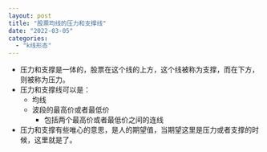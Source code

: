 ```yaml
---
layout: post
title: "股票均线的压力和支撑线"
date: "2022-03-05"
categories: 
  - "k线形态"
---
```


- 压力和支撑是一体的，股票在这个线的上方，这个线被称为支撑，而在下方，则被称为压力。
- 压力和支撑线可以是：
    - 均线
    - 波段的最高价或者最低价
        - 包括两个最高价或者最低价之间的连线
- 压力和支撑有些唯心的意思，是人的期望值，当期望这里是压力或者支撑的时候，这里就是了。
